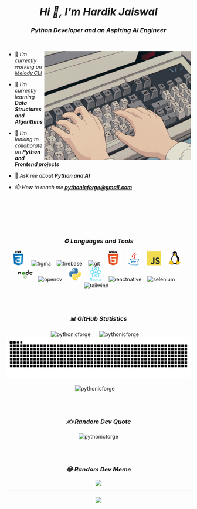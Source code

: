 _<h1 align="center">Hi 👋, I'm Hardik Jaiswal</h1>_
_<h3 align="center">Python Developer and an Aspiring AI Engineer</h3>_
<br>

<div>
<img src="coding.gif" alt="pythonicforge"  align="right" width="400px"/>

- 🔭 _I’m currently working on [Melody.CLI](https://github.com/pythonicforge/Melody.CLI)_

- 🌱 _I’m currently learning **Data Structures and Algorithms**_

- 👯 _I’m looking to collaborate on **Python and Frontend projects**_

- 💬 _Ask me about **Python and AI**_

- 📫 _How to reach me **pythonicforge@gmail.com**_
</div

<br><br><br><br><br>

_<h3 align="center" >⚙️ Languages and Tools</h3>_
<div align="center">
<img src="https://raw.githubusercontent.com/devicons/devicon/master/icons/css3/css3-original-wordmark.svg" alt="css3" width="40" height="40"/> 
  &nbsp;&nbsp;
<img src="https://www.vectorlogo.zone/logos/figma/figma-icon.svg" alt="figma" width="40" height="40"/> 
  &nbsp;&nbsp;
<img src="https://www.vectorlogo.zone/logos/firebase/firebase-icon.svg" alt="firebase" width="40" height="40"/>
  &nbsp;&nbsp;
<img src="https://www.vectorlogo.zone/logos/git-scm/git-scm-icon.svg" alt="git" width="40" height="40"/> 
  &nbsp;&nbsp;
<img src="https://raw.githubusercontent.com/devicons/devicon/master/icons/html5/html5-original-wordmark.svg" alt="html5" width="40" height="40"/> 
  &nbsp;&nbsp;
<img src="https://raw.githubusercontent.com/devicons/devicon/master/icons/java/java-original.svg" alt="java" width="40" height="40"/>
  &nbsp;&nbsp;
<img src="https://raw.githubusercontent.com/devicons/devicon/master/icons/javascript/javascript-original.svg" alt="javascript" width="40" height="40"/>
  &nbsp;&nbsp;
<img src="https://raw.githubusercontent.com/devicons/devicon/master/icons/linux/linux-original.svg" alt="linux" width="40" height="40"/>
  &nbsp;&nbsp;
<img src="https://raw.githubusercontent.com/devicons/devicon/master/icons/nodejs/nodejs-original-wordmark.svg" alt="nodejs" width="40" height="40"/>
  &nbsp;&nbsp;
<img src="https://www.vectorlogo.zone/logos/opencv/opencv-icon.svg" alt="opencv" width="40" height="40"/>
  &nbsp;&nbsp;
<img src="https://raw.githubusercontent.com/devicons/devicon/master/icons/python/python-original.svg" alt="python" width="40" height="40"/> 
  &nbsp;&nbsp;
<img src="https://raw.githubusercontent.com/devicons/devicon/master/icons/react/react-original-wordmark.svg" alt="react" width="40" height="40"/>
  &nbsp;&nbsp;
<img src="https://reactnative.dev/img/header_logo.svg" alt="reactnative" width="40" height="40"/> 
  &nbsp;&nbsp;
<img src="https://raw.githubusercontent.com/detain/svg-logos/780f25886640cef088af994181646db2f6b1a3f8/svg/selenium-logo.svg" alt="selenium" width="40" height="40"/> 
  &nbsp;&nbsp;
<img src="https://www.vectorlogo.zone/logos/tailwindcss/tailwindcss-icon.svg" alt="tailwind" width="40" height="40"/>
  &nbsp;&nbsp;
</div>

<br><br>

_<h3 align="center">📊 GitHub Statistics</h3>_

  <div align="center">
<img align="center" height="170" src="https://github-readme-stats.vercel.app/api/top-langs/?username=pythonicforge&theme=radical&hide_border=true&include_all_commits=true&count_private=true&layout=compact" alt="pythonicforge" />
  &nbsp;&nbsp;&nbsp;&nbsp;
<img align="center" height="170" src="https://github-readme-stats.vercel.app/api?username=pythonicforge&theme=radical&hide_border=true&include_all_commits=true&count_private=true" alt="pythonicforge" />
  &nbsp;&nbsp;&nbsp;&nbsp;
  </div>
<div align="center">
<picture align="center">
  <source media="(prefers-color-scheme: dark)" srcset="https://github.com/pythonicforge/pythonicforge/blob/output/github-contribution-grid-snake-dark.svg" />
  <source media="(prefers-color-scheme: light)" srcset="https://github.com/pythonicforge/pythonicforge/blob/output/github-contribution-grid-snake.svg" />
  <img alt="github-snake" src="https://github.com/pythonicforge/pythonicforge/blob/output/github-contribution-grid-snake.svg" />
</picture>
</div>
<br>
<div align="center">
<img align="center" height="170" src="https://github-readme-streak-stats.herokuapp.com/?user=pythonicforge&theme=radical&hide_border=true" alt="pythonicforge" />
  &nbsp;&nbsp;&nbsp;&nbsp;
</div>

<br><br>

_<h3 align="center">✍️ Random Dev Quote</h3>_
<div align="center">
<img  src="https://quotes-github-readme.vercel.app/api?type=horizontal&theme=radical" alt="pythonicforge" />
</div>

<br><br>

_<h3 align="center">😂 Random Dev Meme</h3>_
<div align="center">
<img src='https://memer-new.vercel.app/' style="height: 400px;" align="center"/>
</div>

---
<div align="center">
<img src='https://visitcount.itsvg.in/api?id=pythonicforge&icon=0&color=0)](https://visitcount.itsvg.in' align="center"/>
</div>

<!-- Proudly created with GPRM ( https://gprm.itsvg.in ) -->
